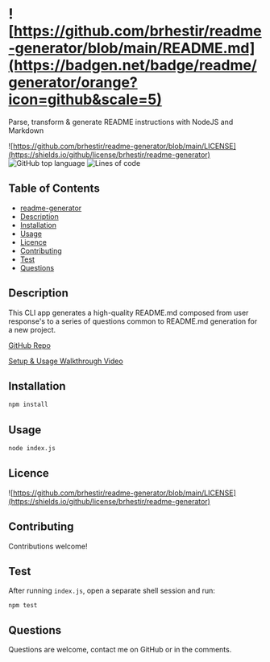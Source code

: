# ![https://github.com/brhestir/readme-generator/blob/main/README.md](https://badgen.net/badge/readme/generator/orange?icon=github&scale=5)
Parse, transform & generate README instructions with NodeJS and Markdown

![https://github.com/brhestir/readme-generator/blob/main/LICENSE](https://shields.io/github/license/brhestir/readme-generator)  ![GitHub top language](https://img.shields.io/github/languages/top/brhestir/readme-generator) ![Lines of code](https://img.shields.io/tokei/lines/github.com/brhestir/readme-generator)

## Table of Contents
- [readme-generator](#readme-generator)
- [Description](#description)
- [Installation](#installation)
- [Usage](#usage)
- [Licence](#licence)
- [Contributing](#contributing)
- [Test](#test)
- [Questions](#questions)

## Description
This CLI app generates a high-quality README.md composed from user response's to a series of questions common to README.md generation for a new project.

[GitHub Repo](https://www.github.com/brhestir/readme-generator)

[Setup & Usage Walkthrough Video](https://drive.google.com/file/d/1cAN7zsYVw-VvuD-wfvhYhfkP76svIaQL/view?usp=sharing)

## Installation
```bash
npm install
```

## Usage
```bash
node index.js
```

## Licence
![https://github.com/brhestir/readme-generator/blob/main/LICENSE](https://shields.io/github/license/brhestir/readme-generator)

## Contributing
Contributions welcome!

## Test
After running `index.js`, open a separate shell session and run:
```
npm test
```

## Questions
Questions are welcome, contact me on GitHub or in the comments.
